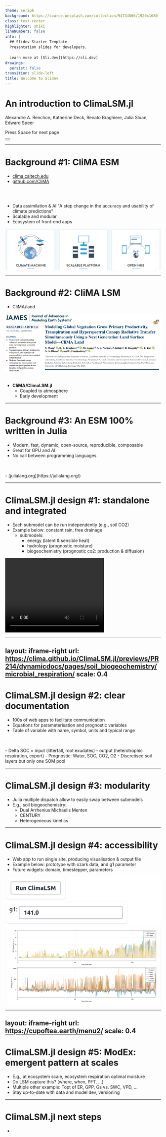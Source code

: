 ```yaml
---
theme: seriph
background: https://source.unsplash.com/collection/94734566/1920x1080
class: text-center
highlighter: shiki
lineNumbers: false
info: |
  ## Slidev Starter Template
  Presentation slides for developers.

  Learn more at [Sli.dev](https://sli.dev)
drawings:
  persist: false
transition: slide-left
title: Welcome to Slidev
---
```


# An introduction to ClimaLSM.jl

Alexandre A. Renchon, Katherine Deck, Renato Braghiere, Julia Sloan, Edward Speer

<div class="pt-12">
  <span @click="$slidev.nav.next" class="px-2 py-1 rounded cursor-pointer" hover="bg-white bg-opacity-10">
    Press Space for next page <carbon:arrow-right class="inline"/>
  </span>
</div>

<div class="abs-br m-6 flex gap-2">
  <button @click="$slidev.nav.openInEditor()" title="Open in Editor" class="text-xl slidev-icon-btn opacity-50 !border-none !hover:text-white">
    <carbon:edit />
  </button>
  <a href="https://github.com/slidevjs/slidev" target="_blank" alt="GitHub"
    class="text-xl slidev-icon-btn opacity-50 !border-none !hover:text-white">
    <carbon-logo-github />
  </a>
</div>

<!--
The last comment block of each slide will be treated as slide notes. It will be visible and editable in Presenter Mode along with the slide. [Read more in the docs](https://sli.dev/guide/syntax.html#notes)
-->

---

# Background #1: CliMA ESM

- [clima.caltech.edu](https://clima.caltech.edu)
- [github.com/CliMA](https://github.com/CliMA)
<br>
<br>

- Data assimilation & AI "A step change in the accuracy and usability of climate predictions"
- Scalable and modular
- Ecosystem of front-end apps

<div grid="~ cols-2 gap-2" m="-t-2">

<img src="images/test.png">

</div>

---

# Background #2: CliMA LSM 

- CliMA/land
<div grid="~ cols-2 gap-2" m="-t-2">

<img src="images/CliMAland.png">

</div>

<br>

- **CliMA/ClimaLSM.jl**
	- Coupled to atmosphere
	- Early development

---

# Background #3: An ESM 100% written in Julia

- Modern, fast, dynamic, open-source, reproducible, composable
- Great for GPU and AI
- No call between programming languages
<br>
<br>
- [julialang.org](https://julialang.org/)

---

# ClimaLSM.jl design #1: standalone and integrated  

- Each submodel can be run independently (e.g., soil CO2)
- Example below: constant rain, free drainage 
	- submodels: 
		- energy (latent & sensible heat) 
		- hydrology (prognostic moisture) 
		- biogeochemistry (prognostic co2: production & diffusion)

<div grid="~ cols-1 gap-2" m="-t-2">

<video width="320" height="240" controls>
  <source src="images/time_animation2.mp4" type="video/mp4">
</video>

</div>

---
layout: iframe-right
url: https://clima.github.io/ClimaLSM.jl/previews/PR214/dynamicdocs/pages/soil_biogeochemistry/microbial_respiration/
scale: 0.4 
---

# ClimaLSM.jl design #2: clear documentation 

- 100s of web apps to facilitate communication 
- Equations for parameterisation and prognostic variables
- Table of variable with name, symbol, units and typical range
<br>
<br>
- Delta SOC = input (litterfall, root exudates) - output (heterotrophic respiration, export)
- Prognostic: Water, SOC, CO2, O2
- Discretised soil layers but only one SOM pool 

---

# ClimaLSM.jl design #3: modularity

- Julia multiple dispatch allow to easily swap between submodels
- E.g., soil biogeochemistry:
	- Dual Arrhenius Michaelis Menten
	- CENTURY
	- Heterogeneous kinetics

---

# ClimaLSM.jl design #4: accessibility

- Web app to run single site, producing visualisation & output file
- Example below: prototype with ozark data, and g1 parameter
- Future widgets: domain, timestepper, parameters

<div grid="~ cols-2 gap-2" m="-t-2">

<img src="images/ClimaLSMwebapp.png">

</div>

---
layout: iframe-right
url: https://cupoftea.earth/menu2/
scale: 0.4 
---

# ClimaLSM.jl design #5: ModEx: emergent pattern at scales

- E.g., at ecosystem scale, ecosystem respiration optimal moisture
- Do LSM capture this? (where, when, PFT, ...)
- Multiple other example: Topt of ER, GPP, Gs vs. SWC, VPD, ...
- Stay up-to-date with data and model dev, versioning

---

# ClimaLSM.jl next steps

- 



